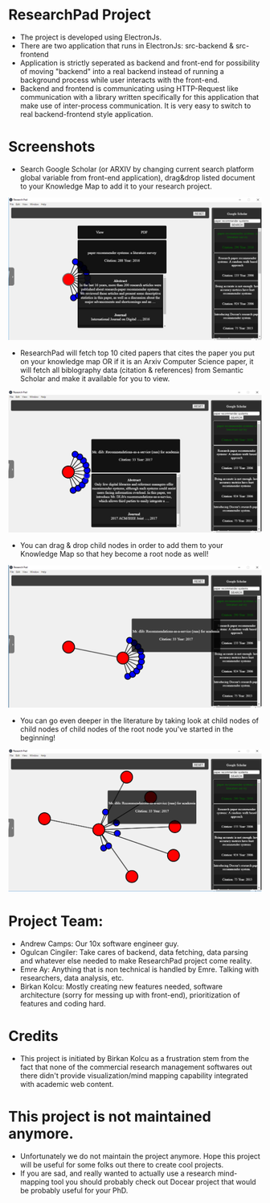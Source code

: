 # ResearchPad Project
- The project is developed using ElectronJs.
- There are two application that runs in ElectronJs: src-backend & src-frontend
 - Application is strictly seperated as backend and front-end for possibility of moving "backend" into a real backend instead of running a background process while user interacts with the front-end.
 - Backend and frontend is communicating using HTTP-Request like communication with a library written specifically for this application that make use of inter-process communication. It is very easy to switch to real backend-frontend style application.
 
# Screenshots
- Search Google Scholar (or ARXIV by changing current search platform global variable from front-end application), drag&drop listed document to your Knowledge Map to add it to your research project.

![alt text](https://github.com/ResearcherOne/researchpad-project/blob/develop/images/01-root-node.png?raw=true)

- ResearchPad will fetch top 10 cited papers that cites the paper you put on your knowledge map OR if it is an Arxiv Computer Science paper, it will fetch all biblography data (citation & references) from Semantic Scholar and make it available for you to view.

![alt text](https://github.com/ResearcherOne/researchpad-project/blob/develop/images/02-citation-node.png?raw=true)

- You can drag & drop child nodes in order to add them to your Knowledge Map so that hey become a root node as well!

![alt text](https://github.com/ResearcherOne/researchpad-project/blob/develop/images/03-citation-to-root.png)

- You can go even deeper in the literature by taking look at child nodes of child nodes of child nodes of the root node you've started in the beginning!

![alt text](https://github.com/ResearcherOne/researchpad-project/blob/develop/images/04-go-deeper.png)

# Project Team:
- Andrew Camps: Our 10x software engineer guy.
- Ogulcan Cingiler: Take cares of backend, data fetching, data parsing and whatever else needed to make ResearchPad project come reality.
- Emre Ay: Anything that is non technical is handled by Emre. Talking with researchers, data analysis, etc.
- Birkan Kolcu: Mostly creating new features needed, software architecture (sorry for messing up with front-end), prioritization of features and coding hard.

# Credits
- This project is initiated by Birkan Kolcu as a frustration stem from the fact that none of the commercial research management softwares out there didn't provide visualization/mind mapping capability integrated with academic web content.

# This project is not maintained anymore.
- Unfortunately we do not maintain the project anymore. Hope this project will be useful for some folks out there to create cool projects.
- If you are sad, and really wanted to actually use a research mind-mapping tool you should probably check out Docear project that would be probably useful for your PhD.
